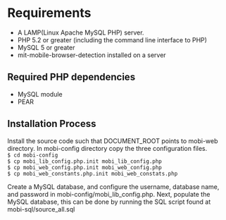 # Requirements
* A LAMP(Linux Apache MySQL PHP) server.
* PHP 5.2 or greater (including the command line interface to PHP)
* MySQL 5 or greater
* mit-mobile-browser-detection installed on a server

## Required PHP dependencies
* MySQL module
* PEAR

## Installation Process
Install the source code such that DOCUMENT\_ROOT points to mobi-web directory. In mobi-config directory copy the three configuration files.  
``$ cd mobi-config``  
``$ cp mobi_lib_config.php.init mobi_lib_config.php``  
``$ cp mobi_web_config.php.init mobi_web_config.php``  
``$ cp mobi_web_constants.php.init mobi_web_constats.php``  

Create a MySQL database, and configure the username, database name, and password in
mobi\-config/mobi\_lib\_config.php. Next, populate the MySQL database, this can be done by running the SQL script found at mobi-sql/source\_all.sql
